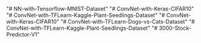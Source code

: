 "# NN-with-Tensorflow-MNIST-Dataset" 
"# ConvNet-with-Keras-CIFAR10" 
"# ConvNet-with-TFLearn-Kaggle-Plant-Seedlings-Dataset" 
"# ConvNet-with-Keras-CIFAR10" 
"# ConvNet-with-TFLearn-Dogs-vs-Cats-Dataset" 
"# ConvNet-with-TFLearn-Kaggle-Plant-Seedlings-Dataset" 
"# 3000-Stock-Predictor-V1" 
